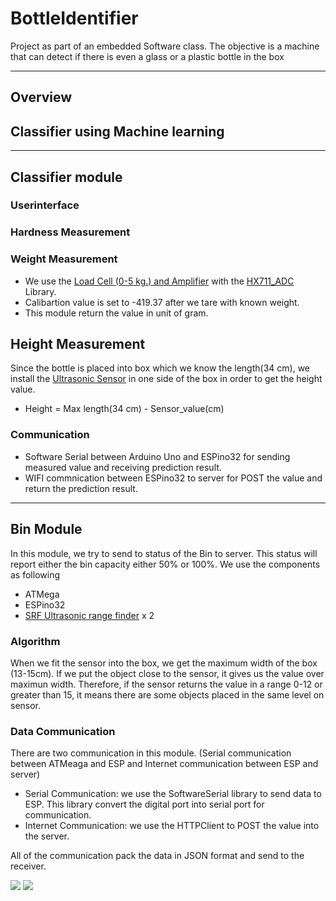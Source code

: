 # BottleIdentifier
Project as part of an embedded Software class. The objective is a machine that can detect if there is even a glass or a plastic bottle in the box

---
## Overview

## Classifier using Machine learning


---

## Classifier module
### Userinterface 


### Hardness Measurement



### Weight Measurement
- We use the [Load Cell (0-5 kg.) and Amplifier]() with the [HX711_ADC]() Library. 
- Calibartion value is set to -419.37 after we tare with known weight.
- This module return the value in unit of gram.

## Height Measurement
Since the bottle is placed into box which we know the length(34 cm), we install the [Ultrasonic Sensor]() in one side of the box in order to get the height value. 
- Height = Max length(34 cm) - Sensor_value(cm)


### Communication
- Software Serial between Arduino Uno and ESPino32 for sending measured value and receiving prediction result.
- WIFI commnication between ESPino32 to server for POST the value and return the prediction result.

---
## Bin Module
In this module, we try to send to status of the Bin to server. This status will report either the bin capacity either 50% or 100%. We use the components as following
- ATMega 
- ESPino32
- [SRF Ultrasonic range finder](https://www.robot-electronics.co.uk/htm/srf10tech.htm) x 2

### Algorithm
When we fit the sensor into the box, we get the maximum width of the box (13-15cm). If we put the object close to the sensor, it gives us the value over maximun width. Therefore, if the sensor returns the value in a range 0-12 or greater than 15, it means there are some objects placed in the same level on sensor.

### Data Communication
There are two communication in this module. (Serial communication between ATMeaga and ESP and Internet communication between ESP and server)
- Serial Communication: we use the SoftwareSerial library to send data to ESP. This library convert the digital port into serial port for communication.
- Internet Communication: we use the HTTPClient to POST the value into the server.

All of the communication pack the data in JSON format and send to the receiver.

![](pic/bin<width="50">)
![](pic/bin2)